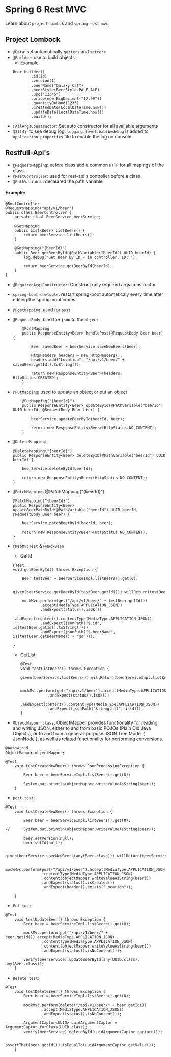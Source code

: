 # Spring 6 Rest MVC

Learn about `project lombok` and `spring rest mvc`.

## Project Lombock
- `@Data`: set automatically `getters` and `setters`
- `@Builder`: use to build objects
    - Example 
    ```
    Beer.builder()
            .id(id)
            .version(1)
            .beerName("Galaxy Cat")
            .beerStyle(BeerStyle.PALE_ALE)
            .upc("12345")
            .price(new BigDecimal("12.99"))
            .quantityOnHand(1233)
            .createdDate(LocalDateTime.now())
            .updateDate(LocalDateTime.now())
            .build();
    ```
- `@AllArgsConstructor`: Set auto constructor for all  available arguments
- `@Slf4j`: to see debug log. 
    `logging.level.habib=debug` is added to `application.properties` file to enable the log on console

##  Restfull-Api's
-   `@RequestMapping`: before class add a common `HTTP` for all mapings of the class
-   `@RestController`: used for rest-api's controller before a class
-   `@PathVariable`: decleared the path variable
#### Example:


    @RestController
    @RequestMapping("api/v1/beer")
    public class BeerController {
        private final BeerService beerService;

        @GetMapping
        public List<Beer> listBeers() {
            return beerService.listBeers();
        }

        @GetMapping("{beerId}")
        public Beer getBeerById(@PathVariable("beerId") UUID beerId) {
            log.debug("Get Beer By ID - in controller. ID: ");

            return beerService.getBeerById(beerId);
        }
    }



-  `@RequiredArgsConstructor`: Construct only required args constructor

-   `spring-boot-devtools`: restart spring-boot autometicaly every time after editing the spring-boot codes

-   `@PostMapping`: used for `post`
    
-   `@RequestBody`: bind the `json` to the `object`

    
            @PostMapping
            public ResponseEntity<Beer> handlePost(@RequestBody Beer beer) {
                
                Beer savedBeer = beerService.saveNewBeers(beer);
                
                HttpHeaders headers = new HttpHeaders();
                headers.add("Location", "/api/v1/beer/" + savedBeer.getId().toString());
                
                return new ResponseEntity<Beer>(headers, HttpStatus.CREATED);
            }


-   `@PutMapping`: used to update an object or put an object


            @PutMapping("{beerId}")
            public ResponseEntity<Beer> updateById(@PathVariable("beerId") UUID beerId, @RequestBody Beer beer) {
                
                beerService.updateBeerById(beerId, beer);
                
                return new ResponseEntity<Beer>(HttpStatus.NO_CONTENT);
            }


-   `@DeleteMapping`:
    
        @DeleteMapping("{beerId}")
        public ResponseEntity<Beer> deleteByID(@PathVariable("beerId") UUID beerId) {

            beerService.deleteById(beerId);
            
            return new ResponseEntity<Beer>(HttpStatus.NO_CONTENT);
        }

-   `@PatchMapping`:
@PatchMapping("{beerId}")
 
        @PatchMapping("{beerId}")
        public ResponseEntity<Beer> updateBeerPathById(@PathVariable("beerId") UUID beerId, @RequestBody Beer beer) {
            
            beerService.patchBeerById(beerId, beer);
            
            return new ResponseEntity<Beer>(HttpStatus.NO_CONTENT);
        }

-   `@WebMvcTest` & `@MockBean`
    -   GetId
    ```
    @Test
	void getBeerById() throws Exception {

		Beer testBeer = beerServiceImpl.listBeers().get(0);

		 given(beerService.getBeerById(testBeer.getId())).willReturn(testBeer);
		
		mockMvc.perform(get("/api/v1/beer/" + testBeer.getId())
                .accept(MediaType.APPLICATION_JSON))
                .andExpect(status().isOk())
                .andExpect(content().contentType(MediaType.APPLICATION_JSON))
                .andExpect(jsonPath("$.id", is(testBeer.getId().toString())))
                .andExpect(jsonPath("$.beerName", is(testBeer.getBeerName() + "go")));

	}
    ```
    -   GetList
        
        ```
        @Test
	    void testListBeers() throws Exception {
            given(beerService.listBeers()).willReturn(beerServiceImpl.listBeers());
            
            mockMvc.perform(get("/api/v1/beer").accept(MediaType.APPLICATION_JSON))
                    .andExpect(status().isOk())
                    .andExpect(content().contentType(MediaType.APPLICATION_JSON))
                    .andExpect(jsonPath("$.length()", is(4)));
        }
        ```

-   `ObjectMapper class`: ObjectMapper provides functionality for reading and writing JSON, either to and from basic POJOs (Plain Old Java Objects), or to and from a general-purpose JSON Tree Model ( JsonNode ), as well as related functionality for performing conversions.

```
@Autowired
ObjectMapper objectMapper;
```
```
@Test
	void testCreateNewBeer() throws JsonProcessingException {
		
		Beer beer = beerServiceImpl.listBeers().get(0);
		
		System.out.println(objectMapper.writeValueAsString(beer));
	}
```

-   `post test`:
```
@Test
	void testCreateNewBeer() throws Exception {
		
		Beer beer = beerServiceImpl.listBeers().get(0);
		
//		System.out.println(objectMapper.writeValueAsString(beer));
		
		beer.setVersion(null);
		beer.setId(null);
		
		given(beerService.saveNewBeers(any(Beer.class))).willReturn(beerServiceImpl.listBeers().get(1));
		
		mockMvc.perform(post("/api/v1/beer").accept(MediaType.APPLICATION_JSON)
				.contentType(MediaType.APPLICATION_JSON)
				.content(objectMapper.writeValueAsString(beer)))
				.andExpect(status().isCreated())
				.andExpect(header().exists("Location"));
		
	}
```

-   `Put test`:
```
@Test
	void testUpdateBeer() throws Exception {
		Beer beer = beerServiceImpl.listBeers().get(0);
		
		mockMvc.perform(put("/api/v1/beer/" + beer.getId()).accept(MediaType.APPLICATION_JSON)
				.contentType(MediaType.APPLICATION_JSON)
				.content(objectMapper.writeValueAsString(beer)))
				.andExpect(status().isNoContent());
		
		verify(beerService).updateBeerById(any(UUID.class), any(Beer.class));
	}
```

-   `Delete test`:
```
@Test
	void testDeleteBeer() throws Exception {
		Beer beer = beerServiceImpl.listBeers().get(0);
		
		mockMvc.perform(delete("/api/v1/beer/" + beer.getId())
				.accept(MediaType.APPLICATION_JSON))
				.andExpect(status().isNoContent());
		
		ArgumentCaptor<UUID> uuidArgumentCaptor = ArgumentCaptor.forClass(UUID.class);
		verify(beerService).deleteById(uuidArgumentCaptor.capture());
		
		assertThat(beer.getId()).isEqualTo(uuidArgumentCaptor.getValue());
	}
```